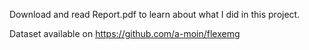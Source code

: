 Download and read Report.pdf to learn about what I did in this project.

Dataset available on https://github.com/a-moin/flexemg
